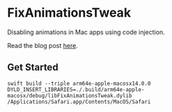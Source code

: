 # FixAnimationsTweak

Disabling animations in Mac apps using code injection.

Read the blog post [here](https://dexterleng.com/posts/code-injection/).

## Get Started

```
swift build --triple arm64e-apple-macosx14.0.0
DYLD_INSERT_LIBRARIES=./.build/arm64e-apple-macosx/debug/libFixAnimationsTweak.dylib /Applications/Safari.app/Contents/MacOS/Safari
```
